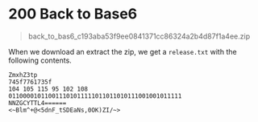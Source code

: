 # 200 Back to Base6

> back_to_bas6_c193aba53f9ee0841371cc86324a2b4d87f1a4ee.zip

When we download an extract the zip, we get a `release.txt` with the following contents.

```
ZmxhZ3tp
745f7761735f
104 105 115 95 102 108
011000010110011101011111011011010111001001011111
NNZGCYTTL4======
<~Blm^+@<5dnF_tSDEaNs,0OK)ZI/~>
```